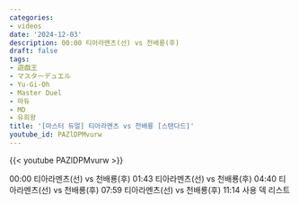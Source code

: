 ```yaml
---
categories:
- videos
date: '2024-12-03'
description: 00:00 티아라멘츠(선) vs 천배룡(후)
draft: false
tags:
- 遊戯王
- マスターデュエル
- Yu-Gi-Oh
- Master Duel
- 마듀
- MD
- 유희왕
title: '[마스터 듀얼] 티아라멘츠 vs 천배룡 [스탠다드]'
youtube_id: PAZlDPMvurw
---
```



{{< youtube PAZlDPMvurw >}}

00:00 티아라멘츠(선) vs 천배룡(후)
01:43 티아라멘츠(선) vs 천배룡(후)
04:40 티아라멘츠(선) vs 천배룡(후)
07:59 티아라멘츠(선) vs 천배룡(후)
11:14 사용 덱 리스트